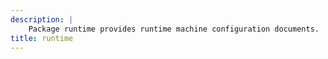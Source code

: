 ```yaml
---
description: |
    Package runtime provides runtime machine configuration documents.
title: runtime
---
```


<!-- markdownlint-disable -->

